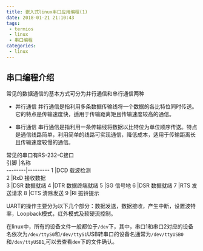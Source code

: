 ```yaml
---
title: 嵌入式linux串口应用编程(1)
date: 2018-01-21 21:10:43
tags:
 - termios
 - linux
 - 串口编程
categories:
 - linux
---
```


## 串口编程介绍

常见的数据通信的基本方式可分为并行通信和串行通信两种

- 并行通信
并行通信是指利用多条数据传输线将一个数据的各比特位同时传送。它的特点是传输速度快，适用于传输距离矩且传输速度较高的通信。

- 串行通信
串行通信是指利用一条传输线将数据以比特位为单位顺序传送。特点是通信线路简单，利用简单的线路可实现通信，降低成本，适用于传输距离长且传输速度较慢的通信。

常见的串口有RS-232-C接口    
引脚     |名称      
--------|---------
1       |DCD 载波检测   
2       |RxD 接收数据   
3       |DSR 数据就绪
4       |DTR 数据终端就绪
5       |SG  信号地
6       |DSR 数据就绪
7       |RTS 发送请求
8       |CTS 清除发送
9       |RI  振铃提示   

UART的操作主要分为以下几个部分：数据发送，数据接收，产生中断，设置波特率，Loopback模式，红外模式及软硬流控制。

在linux中，所有的设备文件一般都位于`/dev`下，其中，串口1和串口2对应的设备名依次为`/dev/ttyS0`和`/dev/ttyS1`USB转串口的设备名通常为`/dev/ttyUSB0`和`/dev/ttyUSB1`,可以去查看`dev`下的文件确认。


